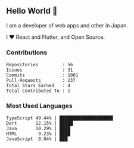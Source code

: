 ## Hello World 👋

I am a developer of web apps and other in Japan.

I ❤️ React and Flutter, and Open Source.

### Contributions

<!-- contributions start -->

    Repositories         : 56
    Issues               : 31
    Commits              : 1081
    Pull-Requests        : 237
    Total Stars Earned   : 4
    Total Contributed To : 1

<!-- contributions end -->

### Most Used Languages

<!-- most-used-languages start -->

    TypeScript 49.44% | ████████████████████
    Dart       12.15% | █████
    Java       10.29% | ████
    HTML        9.23% | ████
    JavaScript  8.04% | ███

<!-- most-used-languages end -->
